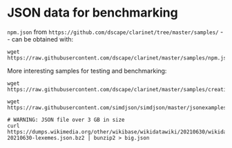 # JSON data for benchmarking

`npm.json` from `https://github.com/dscape/clarinet/tree/master/samples/` -- can be obtained with:

```
wget https://raw.githubusercontent.com/dscape/clarinet/master/samples/npm.json
```

More interesting samples for testing and benchmarking:

```
wget https://raw.githubusercontent.com/dscape/clarinet/master/samples/creationix.json

wget https://raw.githubusercontent.com/simdjson/simdjson/master/jsonexamples/twitter.json

# WARNING: JSON file over 3 GB in size
curl https://dumps.wikimedia.org/other/wikibase/wikidatawiki/20210630/wikidata-20210630-lexemes.json.bz2 | bunzip2 > big.json
```